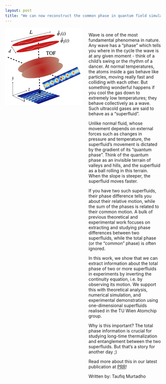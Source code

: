 ```yaml
---
layout: post
title: "We can now reconstruct the common phase in quantum field simulators!"
---
```


<div style="display: flex; align-items: flex-start; gap: 20px;">
  <img src="/assets/img/cp.jpg" alt="desc" style="width: 250px; height: auto; flex-shrink: 0;">
  <div>
    <p>
Wave is one of the most fundamental phenomena in nature. Any wave has a “phase” which tells you where in the cycle the wave is at any given moment - think of a child’s swing or the rhythm of a dancer. At normal temperatures, the atoms inside a gas behave like particles, moving really fast and colliding with each other. But something wonderful happens if you cool the gas down to extremely low temperatures; they behave collectively as a wave. Such ultracold gases are said to behave as a “superfluid”. 

Unlike normal fluid, whose movement depends on external forces such as changes in pressure and temperature, the superfluid’s movement is dictated by the gradient of its “quantum phase”. Think of the quantum phase as an invisible terrain of valleys and hills, and the superfluid as a ball rolling in this terrain. When the slope is steeper, the superfluid moves faster. 

If you have two such superfluids, their phase difference tells you about their relative motion, while the sum of the phases is related to their common motion. A bulk of previous theoretical and experimental work focuses on extracting and studying phase differences between two superfluids, while the total phase (or the “common” phase) is often ignored. 
    </p>
    <p>
In this work, we show that we can extract information about the total phase of two or more superfluids in experiments by inverting the continuity equation, i.e. by observing its motion. We support this with theoretical analysis, numerical simulation, and experimental demonstration using one-dimensional superfluids realised in the TU Wien Atomchip group. 

Why is this important? The total phase information is crucial for studying long-time thermalization and entanglement between the two superfluids. But that’s a story for another day ;) 

Read more about this in our latest publication at <a href="https://journals.aps.org/prresearch/abstract/10.1103/PhysRevResearch.7.L022031">PRR</a>! 

Written by: Taufiq Murtadho
    </p>
  </div>
</div>


